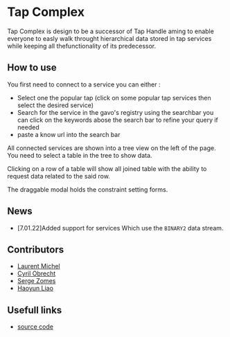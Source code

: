 # Tap Complex

Tap Complex is design to be a successor of Tap Handle aming to enable everyone to easly walk throught hierarchical data stored in tap services while keeping all thefunctionality of its predecessor.

## How to use

You first need to connect to a service you can either :
 - Select one the popular tap (click on some popular tap services then select the desired service)
 - Search for the service in the gavo's registry using the searchbar  you can click on the keywords abose the search bar to refine your query if needed
 - paste a know url into the search bar 

All connected services are shown into a tree view on the left of the page. You need to select a table in the tree to show data.

Clicking on a row of a table will show all joined table with the ability to request data related to the said row.

The draggable modal holds the constraint setting forms.

## News
 - [7.01.22]Added support for services Which use the `BINARY2` data stream.

## Contributors
 - [Laurent Michel](https://github.com/lmichel)
 - [Cyril Obrecht](https://github.com/galyfray)
 - [Serge Zomes](https://github.com/zomeserges)
 - [Haoyun Liao](https://github.com/HaoyunLIAO)

## Usefull links
 - [source code](https://github.com/lmichel/TAP-complex-data)

